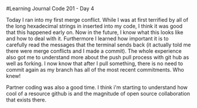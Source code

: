 #Learning Journal Code 201 - Day 4

Today I ran into my first merge conflict. While I was at first terrified by all of the long hexadecimal strings in inserted into my code, I think it was good that this happened early on. Now in the future, I know what this looks like and how to deal with it. Furthermore I learned how important it is to carefully read the messages that the terminal sends back (it actually told me there were merge conflicts and I made a commit). The whole experience also got me to understand more about the push pull process with git hub as well as forking. I now know that after I pull something, there is no need to commit again as my branch has all of the most recent commitments. Who knew!

Partner coding was also a good time. I think i'm starting to understand how cool of a resource github is and the magnitude of open source collaboration that exists there. 
